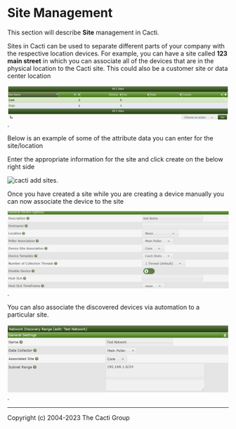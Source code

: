 # Site Management

This section will describe **Site** management in Cacti.

Sites in Cacti can be used to separate different parts of your company
with the respective location devices. For example, you can have a site
called **123 main street** in which you can associate all of the devices
that are in the physical location to the Cacti site.  This could also
be a customer site or data center location

![Cacti Sites page](images/sites.png).

Below is an example of some of the attribute data you can enter for the
site/location

Enter the appropriate information for the site and click create on the
below right side

![cacti add sites](images/add-site.JPG).

Once you have created a site while you are creating a device manually
you can now associate the device to the site

![cacti add device site](images/add-device-site.png).

You can also associate the discovered devices via automation to a
particular site.

![cacti sites automation](images/site-automation.png).

---
Copyright (c) 2004-2023 The Cacti Group

